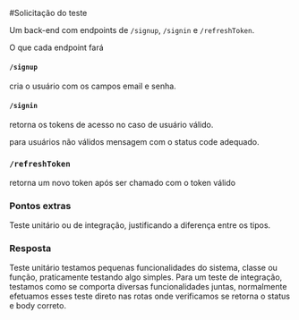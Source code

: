 #Solicitação do teste

Um back-end com endpoints de `/signup`, `/signin` e `/refreshToken`.

O que cada endpoint fará

#### `/signup`

cria o usuário com os campos email e senha.

#### `/signin`

retorna os tokens de acesso no caso de usuário válido. 

para usuários não válidos mensagem com o status code adequado.

### `/refreshToken`

retorna um novo token após ser chamado com o token válido

### Pontos extras

Teste unitário ou de integração, justificando a diferença entre os tipos.

### Resposta

Teste unitário testamos pequenas funcionalidades do sistema, classe ou função, praticamente testando algo simples. Para um teste de integração, testamos como se comporta diversas funcionalidades juntas, normalmente efetuamos esses teste direto nas rotas onde verificamos se retorna o status e body correto.